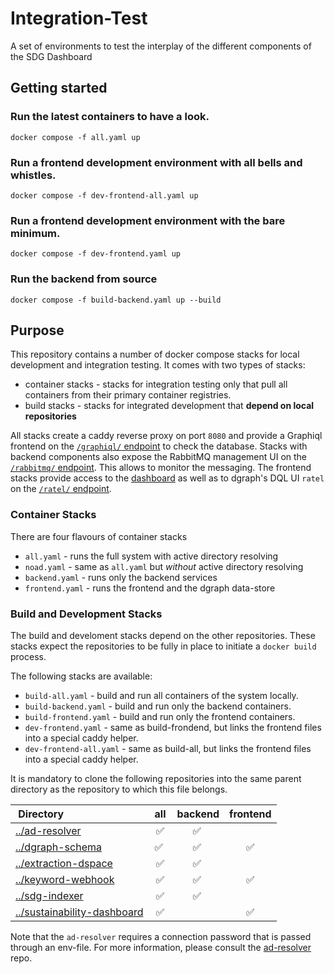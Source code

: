 # Integration-Test

A set of environments to test the interplay of the different components of the SDG Dashboard

## Getting started

### Run the latest containers to have a look. 

```
docker compose -f all.yaml up
```

### Run a frontend development environment with all bells and whistles.

```
docker compose -f dev-frontend-all.yaml up
```

### Run a frontend development environment with the bare minimum.

```
docker compose -f dev-frontend.yaml up
```

### Run the backend from source 

```
docker compose -f build-backend.yaml up --build
```

## Purpose

This repository contains a number of docker compose stacks for local development and integration testing. It comes with two types of stacks: 

- container stacks - stacks for integration testing only that pull all containers from their primary container registries.
- build stacks - stacks for integrated development that **depend on local repositories**

All stacks create a caddy reverse proxy on port `8080` and provide a Graphiql frontend on the [`/graphiql/` endpoint](http://localhost:8080/graphiql/) to check the database. Stacks with backend components also expose the RabbitMQ management UI on the [`/rabbitmq/` endpoint](http://localhost:8080/rabbitmq/). This allows to monitor the messaging. The frontend stacks provide access to the [dashboard](http://localhost:8080/dashboard/) as well as to dgraph's DQL UI `ratel` on the [`/ratel/` endpoint](http://localhost:8080/ratel/).

### Container Stacks

There are four flavours of container stacks

- `all.yaml` - runs the full system with active directory resolving
- `noad.yaml` - same as `all.yaml` but *without* active directory resolving
- `backend.yaml` - runs only the backend services 
- `frontend.yaml` - runs the frontend and the dgraph data-store

### Build and Development Stacks

The build and develoment stacks depend on the other repositories. These stacks expect the repositories to be fully in place to initiate a `docker build` process.

The following stacks are available: 

- `build-all.yaml` - build and run all containers of the system locally. 
- `build-backend.yaml` - build and run only the backend containers. 
- `build-frontend.yaml` - build and run only the frontend containers. 
- `dev-frontend.yaml` - same as build-frondend, but links the frontend files into a special caddy helper.
- `dev-frontend-all.yaml` - same as build-all, but links the frontend files into a special caddy helper.

It is mandatory to clone the following repositories into the same parent directory as the repository to which this file belongs. 

| Directory | all | backend | frontend |
| :--- | :---: | :---: | :---: |
| [../ad-resolver](https://github.com/sustainability-zhaw/ad-resolver) | ✅ | ✅ | | 
| [../dgraph-schema](https://github.com/sustainability-zhaw/dgraph-schema) | ✅ | ✅ | ✅ | 
| [../extraction-dspace](https://github.com/sustainability-zhaw/extraction-dspace) | ✅ | ✅ | | 
| [../keyword-webhook](https://github.com/sustainability-zhaw/keyword-webhook) | ✅ | ✅ | ✅ | 
| [../sdg-indexer](https://github.com/sustainability-zhaw/sdg-indexer) | ✅ | ✅ | | 
| [../sustainability-dashboard](https://github.com/sustainability-zhaw/sustainability-dashboard) | ✅ | | ✅ | 

Note that the `ad-resolver` requires a connection password that is passed through an env-file. For more information, please consult the [ad-resolver](https://github.com/sustainability-zhaw/ad-resolver) repo.

